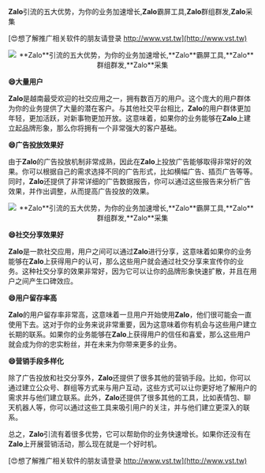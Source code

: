 **Zalo**引流的五大优势，为你的业务加速增长,**Zalo**霸屏工具,**Zalo**群组群发,**Zalo**采集

[😍想了解推广相关软件的朋友请登录 http://www.vst.tw](http://www.vst.tw)

 <center><img src="https://vst.tw/MP4/tuiguang/png/2.png" alt="**Zalo**引流的五大优势，为你的业务加速增长,**Zalo**霸屏工具,**Zalo**群组群发,**Zalo**采集"></center>

**😄大量用户**

**Zalo**是越南最受欢迎的社交应用之一，拥有数百万的用户。这个庞大的用户群体为你的业务提供了大量的潜在客户。与其他社交平台相比，**Zalo**的用户群体更加年轻，更加活跃，对新事物更加开放。这意味着，如果你的业务能够在**Zalo**上建立起品牌形象，那么你将拥有一个非常强大的客户基础。

**😄广告投放效果好**

由于**Zalo**的广告投放机制非常成熟，因此在**Zalo**上投放广告能够取得非常好的效果。你可以根据自己的需求选择不同的广告形式，比如横幅广告、插页广告等等。同时，**Zalo**还提供了非常详细的广告数据报告，你可以通过这些报告来分析广告效果，并作出调整，从而提高广告投放的效果。

 <center><img src="https://vst.tw/MP4/tuiguang/png/0.png" alt="**Zalo**引流的五大优势，为你的业务加速增长,**Zalo**霸屏工具,**Zalo**群组群发,**Zalo**采集"></center>

**😄社交分享效果好**

**Zalo**是一款社交应用，用户之间可以通过**Zalo**进行分享，这意味着如果你的业务能够在**Zalo**上获得用户的认可，那么这些用户就会通过社交分享来宣传你的业务。这种社交分享的效果非常好，因为它可以让你的品牌形象快速扩散，并且在用户之间产生口碑效应。

**😄用户留存率高**

**Zalo**的用户留存率非常高，这意味着一旦用户开始使用**Zalo**，他们很可能会一直使用下去。这对于你的业务来说非常重要，因为这意味着你有机会与这些用户建立长期的联系。如果你的业务能够在**Zalo**上获得用户的信任和喜爱，那么这些用户就会成为你的忠实粉丝，并在未来为你带来更多的业务。

**😄营销手段多样化**

除了广告投放和社交分享外，**Zalo**还提供了很多其他的营销手段。比如，你可以通过建立公众号、群组等方式来与用户互动，这些方式可以让你更好地了解用户的需求并与他们建立联系。此外，**Zalo**还提供了很多其他的工具，比如表情包、聊天机器人等，你可以通过这些工具来吸引用户的关注，并与他们建立更深入的联系。

总之，**Zalo**引流有着很多优势，它可以帮助你的业务快速增长。如果你还没有在**Zalo**上开展营销活动，那么现在就是一个好时机。

[😍想了解推广相关软件的朋友请登录 http://www.vst.tw](http://www.vst.tw)



